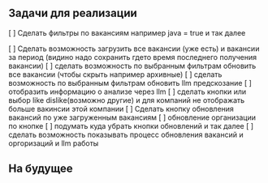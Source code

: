 ## Задачи для реализации
[ ] Сделать фильтры по вакансиям например java = true и так далее

[ ] Сделать возможность загрузить все вакансии (уже есть) и вакансии за период (видино надо сохранить гдето время последнего получения вакансии)
[ ] сделать возможность по выбранным фильтрам обновить все вакансии (чтобы скрыть например архивные)
[ ] сделать возможность по выбранным фильтрам обновить llm предскозание
[ ] отобразить информацию о анализе через llm 
[ ] сделать кнопки или выбор like dislike(возможно другие) и для компаний не отображать больше вакинсии этой компании
[ ] Сделать кнопку обновления вакансий по уже загруженным вакансиям
[ ] обновление организации по кнопке
[ ] подумать куда убрать кнопки обновлений и так далее 
[ ] сделать возможность показывать процесс обновления вакансий и оргоризаций и llm работы

## На будущее 
